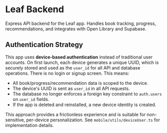 # Leaf Backend

Express API backend for the Leaf app. Handles book tracking, progress, recommendations, and integrates with Open Library and Supabase.

## Authentication Strategy

This app uses **device-based authentication** instead of traditional user accounts. On first launch, each device generates a unique UUID, which is securely stored and used as the `user_id` for all API and database operations. There is no login or signup screen. This means:
- All book/progress/recommendation data is scoped to the device.
- The device's UUID is sent as `user_id` in all API requests.
- The database no longer enforces a foreign key constraint to `auth.users` on `user_id` fields.
- If the app is deleted and reinstalled, a new device identity is created.

This approach provides a frictionless experience and is suitable for non-sensitive, per-device personalization. See `mobile/utils/deviceUser.ts` for implementation details.

